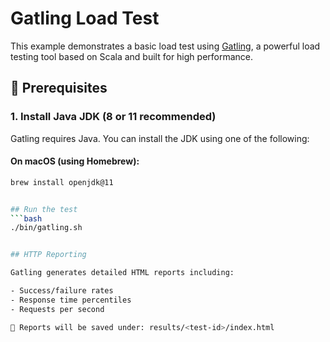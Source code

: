 # Gatling Load Test

This example demonstrates a basic load test using [Gatling](https://gatling.io/), a powerful load testing tool based on Scala and built for high performance.

## 🔧 Prerequisites

### 1. Install Java JDK (8 or 11 recommended)
Gatling requires Java. You can install the JDK using one of the following:

#### On macOS (using Homebrew):
```bash
brew install openjdk@11


## Run the test
```bash
./bin/gatling.sh


## HTTP Reporting

Gatling generates detailed HTML reports including:

- Success/failure rates
- Response time percentiles
- Requests per second

📂 Reports will be saved under: results/<test-id>/index.html


